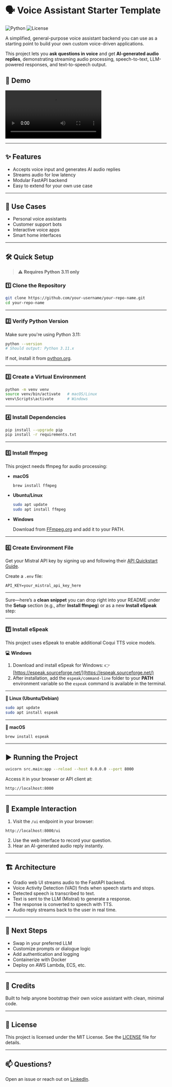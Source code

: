 
# 🗣️ Voice Assistant Starter Template

![Python](https://img.shields.io/badge/python-3.11-blue)
![License](https://img.shields.io/badge/license-MIT-green)
<!-- ![Stars](https://img.shields.io/github/stars/surefire01/voice-assistant-api?style=social) -->

A simplified, general-purpose voice assistant backend you can use as a starting point to build your own custom voice-driven applications.

This project lets you **ask questions in voice** and get **AI-generated audio replies**, demonstrating streaming audio processing, speech-to-text, LLM-powered responses, and text-to-speech output.

## 🎥 Demo
<video controls src="demo.mp4" title="Demo"></video>


---

## ✨ Features

- Accepts voice input and generates AI audio replies
- Streams audio for low latency
- Modular FastAPI backend
- Easy to extend for your own use case

---

## 🎯 Use Cases

- Personal voice assistants
- Customer support bots
- Interactive voice apps
- Smart home interfaces

---

## 🛠️ Quick Setup

> ⚠️ **Requires Python 3.11 only**

### 1️⃣ Clone the Repository

```bash
git clone https://github.com/your-username/your-repo-name.git
cd your-repo-name
````

---

### 2️⃣ Verify Python Version

Make sure you're using Python 3.11:

```bash
python --version
# Should output: Python 3.11.x
```

If not, install it from [python.org](https://www.python.org/downloads/).

---

### 3️⃣ Create a Virtual Environment

```bash
python -m venv venv
source venv/bin/activate   # macOS/Linux
venv\Scripts\activate      # Windows
```

---

### 4️⃣ Install Dependencies

```bash
pip install --upgrade pip
pip install -r requirements.txt
```

---

### 5️⃣ Install ffmpeg

This project needs ffmpeg for audio processing:

* **macOS**

  ```bash
  brew install ffmpeg
  ```

* **Ubuntu/Linux**

  ```bash
  sudo apt update
  sudo apt install ffmpeg
  ```

* **Windows**

  Download from [FFmpeg.org](https://ffmpeg.org/download.html) and add it to your PATH.

---

### 6️⃣ Create Environment File

Get your Mistral API key by signing up and following their [API Quickstart Guide](https://docs.mistral.ai/getting-started/api-quickstart/).

Create a `.env` file:

```
API_KEY=your_mistral_api_key_here
```

---

Sure—here’s a **clean snippet** you can drop right into your README under the **Setup** section (e.g., after **Install ffmpeg**) or as a new **Install eSpeak** step:

---

### 7️⃣ Install eSpeak

This project uses eSpeak to enable additional Coqui TTS voice models.

**💻 Windows**

1. Download and install eSpeak for Windows:
   👉 [https://espeak.sourceforge.net/](https://espeak.sourceforge.net/)
2. After installation, add the `espeak/command-line` folder to your **PATH** environment variable so the `espeak` command is available in the terminal.

---

**🐧 Linux (Ubuntu/Debian)**

```bash
sudo apt update
sudo apt install espeak
```

---

**🍎 macOS**

```bash
brew install espeak
```

---


## ▶️ Running the Project

```bash
uvicorn src.main:app --reload --host 0.0.0.0 --port 8000
```

Access it in your browser or API client at:

```
http://localhost:8000
```

---

## 📣 Example Interaction

1. Visit the `/ui` endpoint in your browser:

```
http://localhost:8000/ui
```

2. Use the web interface to record your question.
3. Hear an AI-generated audio reply instantly.

---

## 🏗️ Architecture

* Gradio web UI streams audio to the FastAPI backend.
* Voice Activity Detection (VAD) finds when speech starts and stops.
* Detected speech is transcribed to text.
* Text is sent to the LLM (Mistral) to generate a response.
* The response is converted to speech with TTS.
* Audio reply streams back to the user in real time.

---

## 🧩 Next Steps

* Swap in your preferred LLM
* Customize prompts or dialogue logic
* Add authentication and logging
* Containerize with Docker
* Deploy on AWS Lambda, ECS, etc.

---

## 🙏 Credits

Built to help anyone bootstrap their own voice assistant with clean, minimal code.

---

## 📜 License

This project is licensed under the MIT License. See the [LICENSE](LICENSE) file for details.

---

## 📫 Questions?

Open an issue or reach out on [LinkedIn](https://www.linkedin.com/in/harshal-awaghad).


